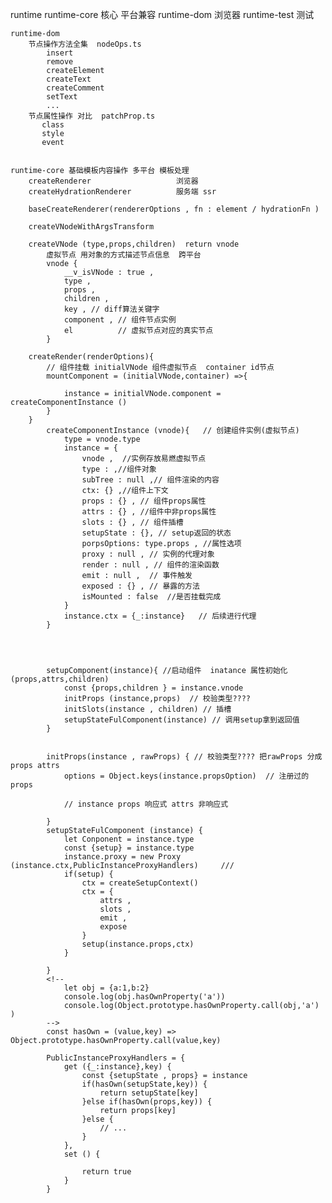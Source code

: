 
runtime 
    runtime-core 核心 平台兼容
    runtime-dom  浏览器
    runtime-test 测试

    runtime-dom  
        节点操作方法全集  nodeOps.ts 
            insert 
            remove  
            createElement
            createText 
            createComment 
            setText 
            ...
        节点属性操作 对比  patchProp.ts
           class 
           style       
           event  


    runtime-core 基础模板内容操作 多平台 模板处理
        createRenderer                   浏览器 
        createHydrationRenderer          服务端 ssr

        baseCreateRenderer(rendererOptions , fn : element / hydrationFn )

        createVNodeWithArgsTransform
        
        createVNode (type,props,children)  return vnode
            虚拟节点 用对象的方式描述节点信息  跨平台
            vnode {
                __v_isVNode : true ,
                type ,
                props ,
                children ,
                key , // diff算法关键字
                component , // 组件节点实例
                el          // 虚拟节点对应的真实节点
            }
            
        createRender(renderOptions){
            // 组件挂载 initialVNode 组件虚拟节点  container id节点
            mountComponent = (initialVNode,container) =>{ 

                instance = initialVNode.component = createComponentInstance ()  
            }
        }
            createComponentInstance (vnode){   // 创建组件实例(虚拟节点)
                type = vnode.type
                instance = {
                    vnode ,  //实例存放易燃虚拟节点
                    type : ,//组件对象
                    subTree : null ,// 组件渲染的内容 
                    ctx: {} ,//组件上下文
                    props : {} , // 组件props属性
                    attrs : {} , //组件中非props属性
                    slots : {} , // 组件插槽
                    setupState : {}, // setup返回的状态
                    porpsOptions: type.props , //属性选项
                    proxy : null , // 实例的代理对象
                    render : null , // 组件的渲染函数
                    emit : null ,  // 事件触发
                    exposed : {} , // 暴露的方法
                    isMounted : false  //是否挂载完成
                }
                instance.ctx = {_:instance}   // 后续进行代理
            }




            setupComponent(instance){ //启动组件  inatance 属性初始化(props,attrs,children)
                const {props,children } = instance.vnode 
                initProps (instance,props)  // 校验类型????
                initSlots(instance , children) // 插槽
                setupStateFulComponent(instance) // 调用setup拿到返回值 
            }
            
            
            initProps(instance , rawProps) { // 校验类型???? 把rawProps 分成 props attrs 
                options = Object.keys(instance.propsOption)  // 注册过的props 

                // instance props 响应式 attrs 非响应式

            }
            setupStateFulComponent (instance) {
                let Conponent = instance.type 
                const {setup} = instance.type
                instance.proxy = new Proxy (instance.ctx,PublicInstanceProxyHandlers)     /// 
                if(setup) {
                    ctx = createSetupContext()
                    ctx = {
                        attrs ,
                        slots ,
                        emit ,
                        expose 
                    }
                    setup(instance.props,ctx)
                }

            }
            <!--  
                let obj = {a:1,b:2}
                console.log(obj.hasOwnProperty('a'))
                console.log(Object.prototype.hasOwnProperty.call(obj,'a') )
            -->
            const hasOwn = (value,key) => Object.prototype.hasOwnProperty.call(value,key)

            PublicInstanceProxyHandlers = {
                get ({_:instance},key) {
                    const {setupState , props} = instance 
                    if(hasOwn(setupState,key)) {
                        return setupState[key]
                    }else if(hasOwn(props,key)) {
                        return props[key]
                    }else {
                        // ...
                    }
                },
                set () {
                    
                    return true 
                }
            }

























